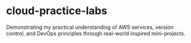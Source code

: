 # cloud-practice-labs
Demonstrating my practical understanding of AWS services, version control, and DevOps principles through real-world inspired mini-projects.
